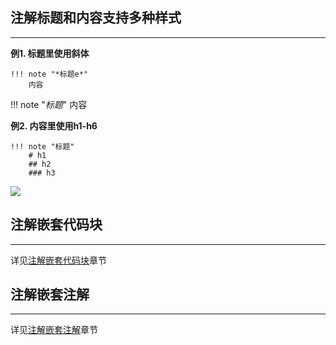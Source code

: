 ## **注解标题和内容支持多种样式**

---

**例1. 标题里使用斜体**

```text
!!! note "*标题e*"
    内容
```

!!! note "*标题*"
    内容

**例2. 内容里使用h1-h6**

```text
!!! note "标题"
    # h1
    ## h2
    ### h3
```

![](../../../img/note_content_h1.png)

## **注解嵌套代码块**

---

详见[注解嵌套代码块](/syntax/nest_note_code/)章节

## **注解嵌套注解**

---

详见[注解嵌套注解](/syntax/nest_note_note/)章节

